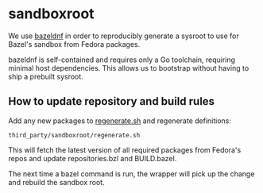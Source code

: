 # sandboxroot

We use [bazeldnf](https://github.com/rmohr/bazeldnf) in order to reproducibly generate a sysroot
to use for Bazel's sandbox from Fedora packages.

bazeldnf is self-contained and requires only a Go toolchain, requiring minimal host dependencies.
This allows us to bootstrap without having to ship a prebuilt sysroot.

## How to update repository and build rules

Add any new packages to [regenerate.sh](./regenerate.sh) and regenerate definitions:

    third_party/sandboxroot/regenerate.sh

This will fetch the latest version of all required packages from Fedora's repos
and update repositories.bzl and BUILD.bazel.

The next time a bazel command is run, the wrapper will pick up the change
and rebuild the sandbox root.

